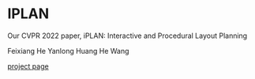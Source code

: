 # IPLAN
Our CVPR 2022 paper, iPLAN: Interactive and Procedural Layout Planning

Feixiang He Yanlong Huang He Wang

[project page](http://drhewang.com/pages/iplan.html) 

